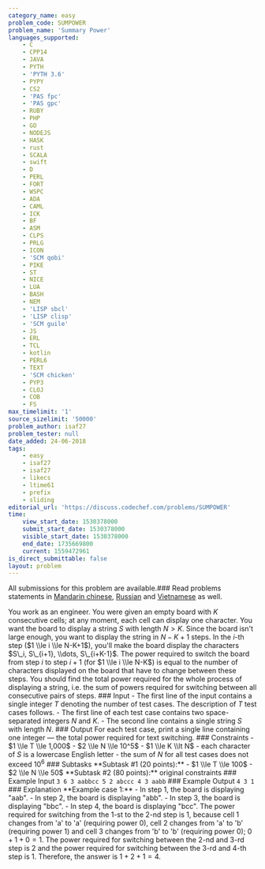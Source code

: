 ```yaml
---
category_name: easy
problem_code: SUMPOWER
problem_name: 'Summary Power'
languages_supported:
    - C
    - CPP14
    - JAVA
    - PYTH
    - 'PYTH 3.6'
    - PYPY
    - CS2
    - 'PAS fpc'
    - 'PAS gpc'
    - RUBY
    - PHP
    - GO
    - NODEJS
    - HASK
    - rust
    - SCALA
    - swift
    - D
    - PERL
    - FORT
    - WSPC
    - ADA
    - CAML
    - ICK
    - BF
    - ASM
    - CLPS
    - PRLG
    - ICON
    - 'SCM qobi'
    - PIKE
    - ST
    - NICE
    - LUA
    - BASH
    - NEM
    - 'LISP sbcl'
    - 'LISP clisp'
    - 'SCM guile'
    - JS
    - ERL
    - TCL
    - kotlin
    - PERL6
    - TEXT
    - 'SCM chicken'
    - PYP3
    - CLOJ
    - COB
    - FS
max_timelimit: '1'
source_sizelimit: '50000'
problem_author: isaf27
problem_tester: null
date_added: 24-06-2018
tags:
    - easy
    - isaf27
    - isaf27
    - likecs
    - ltime61
    - prefix
    - sliding
editorial_url: 'https://discuss.codechef.com/problems/SUMPOWER'
time:
    view_start_date: 1530378000
    submit_start_date: 1530378000
    visible_start_date: 1530378000
    end_date: 1735669800
    current: 1559472961
is_direct_submittable: false
layout: problem
---
```

All submissions for this problem are available.### Read problems statements in [Mandarin chinese](http://www.codechef.com/download/translated/LTIME61/mandarin/SUMPOWER.pdf), [Russian](http://www.codechef.com/download/translated/LTIME61/russian/SUMPOWER.pdf) and [Vietnamese](http://www.codechef.com/download/translated/LTIME61/vietnamese/SUMPOWER.pdf) as well.

You work as an engineer. You were given an empty board with $K$ consecutive cells; at any moment, each cell can display one character. You want the board to display a string $S$ with length $N > K$. Since the board isn't large enough, you want to display the string in $N-K+1$ steps. In the $i$-th step ($1 \\le i \\le N-K+1$), you'll make the board display the characters $S\_i, S\_{i+1}, \\dots, S\_{i+K-1}$. The power required to switch the board from step $i$ to step $i+1$ (for $1 \\le i \\le N-K$) is equal to the number of characters displayed on the board that have to change between these steps. You should find the total power required for the whole process of displaying a string, i.e. the sum of powers required for switching between all consecutive pairs of steps. ### Input - The first line of the input contains a single integer $T$ denoting the number of test cases. The description of $T$ test cases follows. - The first line of each test case contains two space-separated integers $N$ and $K$. - The second line contains a single string $S$ with length $N$. ### Output For each test case, print a single line containing one integer — the total power required for text switching. ### Constraints - $1 \\le T \\le 1,000$ - $2 \\le N \\le 10^5$ - $1 \\le K \\lt N$ - each character of $S$ is a lowercase English letter - the sum of $N$ for all test cases does not exceed $10^6$ ### Subtasks \*\*Subtask #1 (20 points):\*\* - $1 \\le T \\le 100$ - $2 \\le N \\le 50$ \*\*Subtask #2 (80 points):\*\* original constraints ### Example Input ``` 3 6 3 aabbcc 5 2 abccc 4 3 aabb ``` ### Example Output ``` 4 3 1 ``` ### Explanation \*\*Example case 1:\*\* - In step $1$, the board is displaying "aab". - In step $2$, the board is displaying "abb". - In step $3$, the board is displaying "bbc". - In step $4$, the board is displaying "bcc". The power required for switching from the $1$-st to the $2$-nd step is $1$, because cell $1$ changes from 'a' to 'a' (requiring power $0$), cell $2$ changes from 'a' to 'b' (requiring power $1$) and cell $3$ changes from 'b' to 'b' (requiring power $0$); $0 + 1 + 0 = 1$. The power required for switching between the $2$-nd and $3$-rd step is $2$ and the power required for switching between the $3$-rd and $4$-th step is $1$. Therefore, the answer is $1 + 2 + 1 = 4$.

